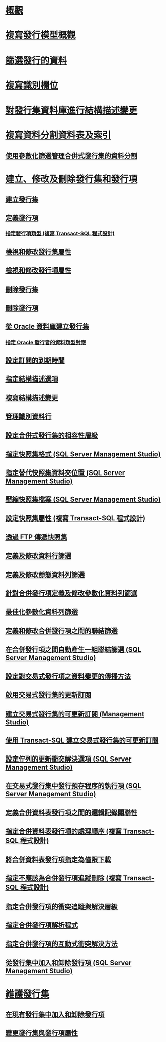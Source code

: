 # [概觀](publish-data-and-database-objects.md)  
# [複寫發行模型概觀](replication-publishing-model-overview.md)  
# [篩選發行的資料](filter-published-data.md)  
# [複寫識別欄位](replicate-identity-columns.md)  
# [對發行集資料庫進行結構描述變更](make-schema-changes-on-publication-databases.md)  
# [複寫資料分割資料表及索引](replicate-partitioned-tables-and-indexes.md)  
## [使用參數化篩選管理合併式發行集的資料分割](manage-partitions-for-a-merge-publication-with-parameterized-filters.md)  
# [建立、修改及刪除發行集和發行項](create-modify-and-delete-publications-and-articles-replication.md)  
## [建立發行集](create-a-publication.md)  
## [定義發行項](define-an-article.md)  
### [指定發行項類型 (複寫 Transact-SQL 程式設計)](specify-article-types-replication-transact-sql-programming.md)  
## [檢視和修改發行集屬性](view-and-modify-publication-properties.md)  
## [檢視和修改發行項屬性](view-and-modify-article-properties.md)  
## [刪除發行集](delete-a-publication.md)  
## [刪除發行項](delete-an-article.md)  
## [從 Oracle 資料庫建立發行集](create-a-publication-from-an-oracle-database.md)  
### [指定 Oracle 發行者的資料類型對應](specify-data-type-mappings-for-an-oracle-publisher.md)  
## [設定訂閱的到期時間](set-the-expiration-period-for-subscriptions.md)  
## [指定結構描述選項](specify-schema-options.md)  
## [複寫結構描述變更](replicate-schema-changes.md)  
## [管理識別資料行](manage-identity-columns.md)  
## [設定合併式發行集的相容性層級](set-the-compatibility-level-for-merge-publications.md)  
## [指定快照集格式 (SQL Server Management Studio)](specify-snapshot-format-sql-server-management-studio.md)  
## [指定替代快照集資料夾位置 (SQL Server Management Studio)](specify-an-alternate-snapshot-folder-location-sql-server-management-studio.md)  
## [壓縮快照集檔案 (SQL Server Management Studio)](compress-snapshot-files-sql-server-management-studio.md)  
## [設定快照集屬性 (複寫 Transact-SQL 程式設計)](configure-snapshot-properties-replication-transact-sql-programming.md)  
## [透過 FTP 傳遞快照集](deliver-a-snapshot-through-ftp.md)  
## [定義及修改資料行篩選](define-and-modify-a-column-filter.md)  
## [定義及修改靜態資料列篩選](define-and-modify-a-static-row-filter.md)  
## [針對合併發行項定義及修改參數化資料列篩選](define-and-modify-a-parameterized-row-filter-for-a-merge-article.md)  
## [最佳化參數化資料列篩選](optimize-parameterized-row-filters.md)  
## [定義和修改合併發行項之間的聯結篩選](define-and-modify-a-join-filter-between-merge-articles.md)  
## [在合併發行項之間自動產生一組聯結篩選 (SQL Server Management Studio)](automatically-generate-join-filters-between-merge-articles.md)  
## [設定對交易式發行項之資料變更的傳播方法](set-the-propagation-method-for-data-changes-to-transactional-articles.md)  
## [啟用交易式發行集的更新訂閱](enable-updating-subscriptions-for-transactional-publications.md)  
## [建立交易式發行集的可更新訂閱 (Management Studio)](create-an-updatable-subscription-to-a-transactional-publication.md)  
## [使用 Transact-SQL 建立交易式發行集的可更新訂閱](create-updatable-subscription-to-transactional-publication.md)  
## [設定佇列的更新衝突解決選項 (SQL Server Management Studio)](set-queued-updating-conflict-resolution-options-sql-server-management-studio.md)  
## [在交易式發行集中發行預存程序的執行項 (SQL Server Management Studio)](publish-execution-of-stored-procedure-in-transactional-publication.md)  
## [定義合併資料表發行項之間的邏輯記錄關聯性](define-a-logical-record-relationship-between-merge-table-articles.md)  
## [指定合併資料表發行項的處理順序 (複寫 Transact-SQL 程式設計)](specify-the-processing-order-of-merge-table-articles.md)  
## [將合併資料表發行項指定為僅限下載](specify-that-a-merge-table-article-is-download-only.md)  
## [指定不應該為合併發行項追蹤刪除 (複寫 Transact-SQL 程式設計)](specify-that-deletes-should-not-be-tracked-for-merge-articles.md)  
## [指定合併發行項的衝突追蹤與解決層級](specify-the-conflict-tracking-and-resolution-level-for-merge-articles.md)  
## [指定合併發行項解析程式](specify-a-merge-article-resolver.md)  
## [指定合併發行項的互動式衝突解決方法](specify-interactive-conflict-resolution-for-merge-articles.md)  
## [從發行集中加入和卸除發行項 (SQL Server Management Studio)](add-articles-to-and-drop-articles-from-a-publication.md)  
# [維護發行集](maintain-publications.md)  
## [在現有發行集中加入和卸除發行項](add-articles-to-and-drop-articles-from-existing-publications.md)  
## [變更發行集與發行項屬性](change-publication-and-article-properties.md)  

